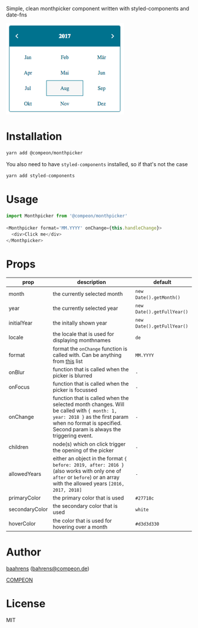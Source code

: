 Simple, clean monthpicker component written with styled-components and date-fns

![Screenshot](screenshot.png)

# Installation

```bash
yarn add @compeon/monthpicker
```

You also need to have `styled-components` installed, so if that's not the case
```bash
yarn add styled-components
```

# Usage

```js
import Monthpicker from '@compeon/monthpicker'

<Monthpicker format='MM.YYYY' onChange={this.handleChange}>
  <div>Click me</div>
</Monthpicker>
```

# Props

prop | description | default
------------ | ------------- | -------------
month | the currently selected month | `new Date().getMonth()`
year | the currently selected year | `new Date().getFullYear()`
initialYear | the initally shown year | `new Date().getFullYear()`
locale | the locale that is used for displaying monthnames | `de`
format | format the `onChange` function is called with. Can be anything from [this](https://date-fns.org/v1.29.0/docs/format) list | `MM.YYYY`
onBlur | function that is called when the picker is blurred | `-`
onFocus | function that is called when the picker is focussed | `-`
onChange | function that is called when the selected month changes. Will be called with `{ month: 1, year: 2018 }` as the first param when no format is specified. Second param is always the triggering event. | `-`
children | node(s) which on click trigger the opening of the picker | `-`
allowedYears | either an object in the format `{ before: 2019, after: 2016 }` (also works with only one of `after` or `before`) or an array with the allowed years `[2016, 2017, 2018]` | `-`
primaryColor | the primary color that is used | `#27718c`
secondaryColor | the secondary color that is used | `white`
hoverColor | the color that is used for hovering over a month | `#d3d3d330`

# Author

[baahrens](https://github.com/baahrens) (bahrens@compeon.de)

[COMPEON](https://compeon.de/)

# License

MIT
